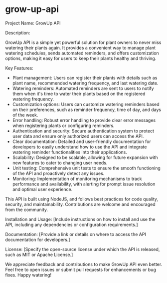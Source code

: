 # grow-up-api

Project Name: GrowUp API

Description:

GrowUp API is a simple yet powerful solution for plant owners to never miss watering their plants again. It provides a convenient way to manage plant watering schedules, sends automated reminders, and offers customization options, making it easy for users to keep their plants healthy and thriving.

Key Features:
- Plant management: Users can register their plants with details such as plant name, recommended watering frequency, and last watering date.
- Watering reminders: Automated reminders are sent to users to notify them when it's time to water their plants based on the registered watering frequency.
- Customization options: Users can customize watering reminders based on their preferences, such as reminder frequency, time of day, and days of the week.
- Error handling: Robust error handling to provide clear error messages when registering plants or configuring reminders.
- Authentication and security: Secure authentication system to protect user data and ensure only authorized users can access the API.
- Clear documentation: Detailed and user-friendly documentation for developers to easily understand how to use the API and integrate watering reminder functionalities into their applications.
- Scalability: Designed to be scalable, allowing for future expansion with new features to cater to changing user needs.
- Unit testing: Comprehensive unit tests to ensure the smooth functioning of the API and proactively detect any issues.
- Monitoring: Implementation of monitoring mechanisms to track performance and availability, with alerting for prompt issue resolution and optimal user experience.

This API is built using NodeJS, and follows best practices for code quality, security, and maintainability. Contributions are welcome and encouraged from the community.

Installation and Usage:
[Include instructions on how to install and use the API, including any dependencies or configuration requirements.]

Documentation:
[Provide a link or details on where to access the API documentation for developers.]

License:
[Specify the open-source license under which the API is released, such as MIT or Apache License.]

We appreciate feedback and contributions to make GrowUp API even better. Feel free to open issues or submit pull requests for enhancements or bug fixes. Happy watering!
